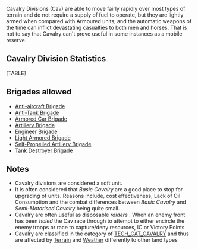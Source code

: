 Cavalry Divisions (Cav) are able to move fairly rapidly over most types
of terrain and do not require a supply of fuel to operate, but they are
lightly armed when compared with Armoured units, and the automatic
weapons of the time can inflict devastating casualties to both men and
horses. That is not to say that Cavalry can't prove useful in some
instances as a mobile reserve.

##  Cavalry Division Statistics 

[TABLE]

##  Brigades allowed 

-   [Anti-aircraft
    Brigade](/wiki/Anti-aircraft_Brigade "Anti-aircraft Brigade")
-   [Anti-Tank Brigade](/wiki/Anti-Tank_Brigade "Anti-Tank Brigade")
-   [Armored Car
    Brigade](/wiki/Armored_Car_Brigade "Armored Car Brigade")
-   [Artillery Brigade](/wiki/Artillery_Brigade "Artillery Brigade")
-   [Engineer Brigade](/wiki/Engineer_Brigade "Engineer Brigade")
-   [Light Armored
    Brigade](/wiki/Light_Armored_Brigade "Light Armored Brigade")
-   [Self-Propelled Artillery
    Brigade](/wiki/Self-Propelled_Artillery_Brigade "Self-Propelled Artillery Brigade")
-   [Tank Destroyer
    Brigade](/wiki/Tank_Destroyer_Brigade "Tank Destroyer Brigade")

##  Notes 

-   Cavalry divisions are considered a soft unit.
-   It is often considered that *Basic Cavalry* are a good place to stop
    for upgrading of units. Reasons include, cost effectiveness, Lack of
    Oil Consumption and the combat differences between *Basic Cavalry*
    and *Semi-Motorised Cavalry* being quite small.
-   Cavalry are often useful as disposable *raiders* . When an enemy
    front has been *holed* the Cav race through to attempt to either
    encircle the enemy troops or race to capture/deny resources, IC or
    Victory Points
-   Cavalry are classified in the category of
    [TECH_CAT_CAVALRY](/wiki/index.php?title=TECH_CAT_CAVALRY&action=edit&redlink=1 "TECH CAT CAVALRY (page does not exist)")
    and thus are affected by
    [Terrain](/wiki/index.php?title=Terrain&action=edit&redlink=1 "Terrain (page does not exist)")
    and [Weather](/wiki/Weather "Weather") differently to other land
    types
